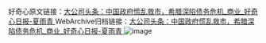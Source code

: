 好奇心原文链接：[大公司头条：中国政府慌乱救市，希腊深陷债务危机_商业_好奇心日报-夏雨青 ](https://www.qdaily.com/articles/11669.html)
WebArchive归档链接：[大公司头条：中国政府慌乱救市，希腊深陷债务危机_商业_好奇心日报-夏雨青 ](http://web.archive.org/web/20190623170901/https://www.qdaily.com/articles/11669.html)
![image](http://ww3.sinaimg.cn/large/007d5XDply1g3wagvp873j30u0368e81)